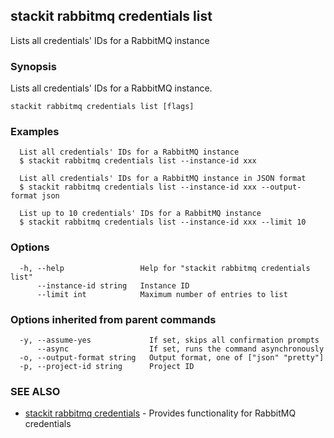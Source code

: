 ## stackit rabbitmq credentials list

Lists all credentials' IDs for a RabbitMQ instance

### Synopsis

Lists all credentials' IDs for a RabbitMQ instance.

```
stackit rabbitmq credentials list [flags]
```

### Examples

```
  List all credentials' IDs for a RabbitMQ instance
  $ stackit rabbitmq credentials list --instance-id xxx

  List all credentials' IDs for a RabbitMQ instance in JSON format
  $ stackit rabbitmq credentials list --instance-id xxx --output-format json

  List up to 10 credentials' IDs for a RabbitMQ instance
  $ stackit rabbitmq credentials list --instance-id xxx --limit 10
```

### Options

```
  -h, --help                 Help for "stackit rabbitmq credentials list"
      --instance-id string   Instance ID
      --limit int            Maximum number of entries to list
```

### Options inherited from parent commands

```
  -y, --assume-yes             If set, skips all confirmation prompts
      --async                  If set, runs the command asynchronously
  -o, --output-format string   Output format, one of ["json" "pretty"]
  -p, --project-id string      Project ID
```

### SEE ALSO

* [stackit rabbitmq credentials](./stackit_rabbitmq_credentials.md)	 - Provides functionality for RabbitMQ credentials

